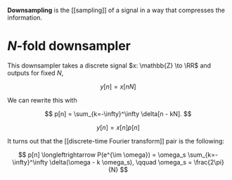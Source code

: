 **Downsampling** is the [[sampling]] of a signal in a way that compresses the information.

# $N$-fold downsampler

This downsampler takes a discrete signal $x: \mathbb{Z} \to \RR$ and outputs for fixed $N$,

$$
y[n] = x[nN]
$$

We can rewrite this with

$$
p[n] = \sum_{k=-\infty}^\infty \delta[n - kN].
$$

$$
y[n] = x[n]p[n]
$$

It turns out that the [[discrete-time Fourier transform]] pair is the following:

$$
p[n] \longleftrightarrow P(e^{\im \omega}) = \omega_s \sum_{k=-\infty}^\infty \delta(\omega - k \omega_s), \qquad \omega_s = \frac{2\pi}{N}
$$
